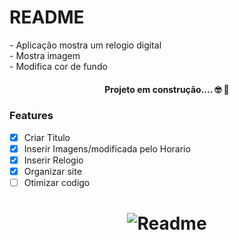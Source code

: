 # README

<p> - Aplicação mostra um relogio digital <br> 
        - Mostra imagem <br> 
        - Modifica cor de fundo
</p>

<h4 align= "center">Projeto em construção.... &#x1F913; &#x1F680;</h4>

### Features

 - [x] Criar Titulo
 - [x] Inserir Imagens/modificada pelo Horario
 - [x] Inserir Relogio
 - [x] Organizar site
 - [  ] Otimizar codigo

 <h1 align="center">
        <img alt="Readme" title="Readme" src="C:\Users\Bruno\Desktop\Projetos-DEV\Projetos\javascript\Hora do dia\img\app.gif">
 </h1>